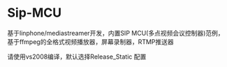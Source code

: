 Sip-MCU
=======

基于linphone/mediastreamer开发，内置SIP MCU(多点视频会议控制器)范例， 基于ffmpeg的全格式视频播放器，屏幕录制器，RTMP推送器

请使用vs2008编译，默认选择Release_Static 配置
